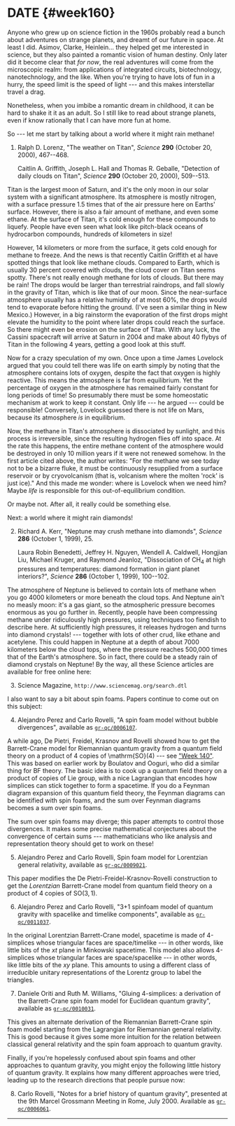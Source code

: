 # DATE {#week160}

Anyone who grew up on science fiction in the 1960s probably read a bunch
about adventures on strange planets, and dreamt of our future in space.
At least I did. Asimov, Clarke, Heinlein... they helped get me
interested in science, but they also painted a romantic vision of human
destiny. Only later did it become clear that *for now*, the real
adventures will come from the microscopic realm: from applications of
integrated circuits, biotechnology, nanotechnology, and the like. When
you're trying to have lots of fun in a hurry, the speed limit is the
speed of light --- and this makes interstellar travel a drag.

Nonetheless, when you imbibe a romantic dream in childhood, it can be
hard to shake it it as an adult. So I still like to read about strange
planets, even if know rationally that I can have more fun at home.

So --- let me start by talking about a world where it might rain methane!

1) Ralph D. Lorenz, "The weather on Titan", _Science_ **290** (October 20, 2000), 467--468.

    Caitlin A. Griffith, Joseph L. Hall and Thomas R. Geballe, "Detection of daily clouds on Titan", _Science_ **290** (October 20, 2000), 509--513.

Titan is the largest moon of Saturn, and it's the only moon in our
solar system with a significant atmosphere. Its atmosphere is mostly
nitrogen, with a surface pressure 1.5 times that of the air pressure
here on Earths' surface. However, there is also a fair amount of
methane, and even some ethane. At the surface of Titan, it's cold
enough for these compounds to liquefy. People have even seen what look
like pitch-black oceans of hydrocarbon compounds, hundreds of kilometers
in size!

However, 14 kilometers or more from the surface, it gets cold enough for
methane to freeze. And the news is that recently Caitlin Griffith et al
have spotted things that look like methane clouds. Compared to Earth,
which is usually 30 percent covered with clouds, the cloud cover on
Titan seems spotty. There's not really enough methane for lots of
clouds. But there may be rain! The drops would be larger than
terrestrial raindrops, and fall slowly in the gravity of Titan, which is
like that of our moon. Since the near-surface atmosphere usually has a
relative humidity of at most 60%, the drops would tend to evaporate
before hitting the ground. (I've seen a similar thing in New Mexico.)
However, in a big rainstorm the evaporation of the first drops might
elevate the humidity to the point where later drops could reach the
surface. So there might even be erosion on the surface of Titan. With
any luck, the Cassini spacecraft will arrive at Saturn in 2004 and make
about 40 flybys of Titan in the following 4 years, getting a good look
at this stuff.

Now for a crazy speculation of my own. Once upon a time James Lovelock
argued that you could tell there was life on earth simply by noting that
the atmosphere contains lots of oxygen, despite the fact that oxygen is
highly reactive. This means the atmosphere is far from equilibrium. Yet
the percentage of oxygen in the atmosphere has remained fairly constant
for long periods of time! So presumably there must be some homeostatic
mechanism at work to keep it constant. Only life --- he argued --- could be
responsible! Conversely, Lovelock guessed there is not life on Mars,
because its atmosphere *is* in equilibrium.

Now, the methane in Titan's atmosphere is dissociated by sunlight, and
this process is irreversible, since the resulting hydrogen flies off
into space. At the rate this happens, the entire methane content of the
atmosphere would be destroyed in only 10 million years if it were not
renewed somehow. In the first article cited above, the author writes:
"For the methane we see today not to be a bizarre fluke, it must be
continuously resupplied from a surface reservoir or by cryovolcanism
(that is, volcanism where the molten 'rock' is just ice)." And this
made me wonder: where is Lovelock when we need him? Maybe *life* is
responsible for this out-of-equilibrium condition.

Or maybe not. After all, it really could be something else.

Next: a world where it might rain diamonds!

2) Richard A. Kerr, "Neptune may crush methane into diamonds", _Science_ **286** (October 1, 1999), 25.

    Laura Robin Benedetti, Jeffrey H. Nguyen, Wendell A. Caldwell, Hongjian Liu, Michael Kruger, and Raymond Jeanloz, "Dissociation of $\mathrm{CH}_4$ at high pressures and temperatures: diamond formation in giant planet interiors?", _Science_ **286** (October 1, 1999), 100--102.

The atmosphere of Neptune is believed to contain lots of methane when
you go 4000 kilometers or more beneath the cloud tops. And Neptune
ain't no measly moon: it's a gas giant, so the atmospheric pressure
becomes enormous as you go further in. Recently, people have been
compressing methane under ridiculously high pressures, using techniques
too fiendish to describe here. At sufficiently high pressures, it
releases hydrogen and turns into diamond crystals! --- together with lots
of other crud, like ethane and acetylene. This could happen in Neptune
at a depth of about 7000 kilometers below the cloud tops, where the
pressure reaches 500,000 times that of the Earth's atmosphere. So in
fact, there could be a steady rain of diamond crystals on Neptune! By
the way, all these Science articles are available for free online here:

3) Science Magazine, `http://www.sciencemag.org/search.dtl`

I also want to say a bit about spin foams. Papers continue to come out
on this subject:

4) Alejandro Perez and Carlo Rovelli, "A spin foam model without bubble divergences", available as [`gr-qc/0006107`](http://xxx.lanl.gov/abs/gr-qc/0006107).

A while ago, De Pietri, Freidel, Krasnov and Rovelli showed how to get
the Barrett-Crane model for Riemannian quantum gravity from a quantum
field theory on a product of 4 copies of \mathrm{SO}(4) --- see
["Week 140"](#week140). This was based on earlier work by Boulatov
and Ooguri, who did a similar thing for BF theory. The basic idea is to
cook up a quantum field theory on a product of copies of Lie group, with
a nice Lagrangian that encodes how simplices can stick together to form
a spacetime. If you do a Feynman diagram expansion of this quantum field
theory, the Feynman diagrams can be identified with spin foams, and the
sum over Feynman diagrams becomes a sum over spin foams.

The sum over spin foams may diverge; this paper attempts to control
those divergences. It makes some precise mathematical conjectures about
the convergence of certain sums --- mathematicians who like analysis and
representation theory should get to work on these!

5) Alejandro Perez and Carlo Rovelli, Spin foam model for Lorentzian
general relativity, available as
[`gr-qc/0009021`](http://xxx.lanl.gov/abs/gr-qc/0009021).

This paper modifies the De Pietri-Freidel-Krasnov-Rovelli construction
to get the *Lorentzian* Barrett-Crane model from quantum field theory on
a product of 4 copies of $\mathrm{SO}(3,1)$.

6) Alejandro Perez and Carlo Rovelli, "3+1 spinfoam model of quantum gravity with spacelike and timelike components", available as [`gr-qc/0011037`](http://xxx.lanl.gov/abs/gr-qc/0011037).

In the original Lorentzian Barrett-Crane model, spacetime is made of
4-simplices whose triangular faces are space/timelike --- in other words,
like little bits of the $xt$ plane in Minkowski spacetime. This model also
allows 4-simplices whose triangular faces are space/spacelike --- in other
words, like little bits of the $xy$ plane. This amounts to using a
different class of irreducible unitary representations of the Lorentz
group to label the triangles.

7) Daniele Oriti and Ruth M. Williams, "Gluing 4-simplices: a derivation of the Barrett-Crane spin foam model for Euclidean quantum gravity", available as [`gr-qc/0010031`](http://xxx.lanl.gov/abs/gr-qc/0010031).

This gives an alternate derivation of the Riemannian Barrett-Crane spin
foam model starting from the Lagrangian for Riemannian general
relativity. This is good because it gives some more intuition for the
relation between classical general relativity and the spin foam approach
to quantum gravity.

Finally, if you're hopelessly confused about spin foams and other
approaches to quantum gravity, you might enjoy the following little
history of quantum gravity. It explains how many different approaches
were tried, leading up to the research directions that people pursue
now:

8) Carlo Rovelli, "Notes for a brief history of quantum gravity", presented at the 9th Marcel Grossmann Meeting in Rome, July 2000. Available as [`gr-qc/0006061`](http://xxx.lanl.gov/abs/gr-qc/0006061).

------------------------------------------------------------------------
